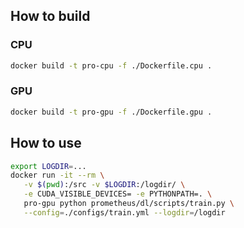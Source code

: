## How to build


### CPU

```bash
docker build -t pro-cpu -f ./Dockerfile.cpu .
```

### GPU

```bash
docker build -t pro-gpu -f ./Dockerfile.gpu .
```

## How to use

```bash
export LOGDIR=...
docker run -it --rm \
   -v $(pwd):/src -v $LOGDIR:/logdir/ \
   -e CUDA_VISIBLE_DEVICES= -e PYTHONPATH=. \
   pro-gpu python prometheus/dl/scripts/train.py \
   --config=./configs/train.yml --logdir=/logdir
```
